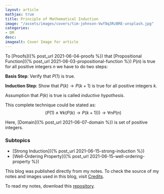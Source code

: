 ```yaml
---
layout: article
mathjax: true
title: Principle of Mathematical Induction
image: "/assets/images/covers/tim-johnson-Vwf8q3RzBRE-unsplash.jpg"
categories:
- DM
desc:   
imagealt: Cover Image for article
---
```


To [Proofs]({% post_url 2021-06-04-proofs %}) that [Propositional Function]({% post_url 2021-06-03-propositional-function %}) $P(n)$ is true for all positive integers $n$ we have to do two steps:
































































































































































































































































































































































































**Basis Step**: Verify that $P(1)$ is true.
































































































































































































































































































































































































**Induction Step**: Show that $P(k) \to P(k+1)$ is true for all positive integers $k$.
































































































































































































































































































































































































Assumption that $P(k)$ is true is called *inductive hypothesis*.

































































































































































































































































































































































































This complete technique could be stated as:
$$(P(1) \wedge \forall k(P(k) \to P(k+1))) \to \forall nP(n)$$
































































































































































































































































































































































































Here, [Domain]({% post_url 2021-06-07-domain %}) is set of positive integers.

### Subtopics
- [Strong Induction]({% post_url 2021-06-15-strong-induction %})
- [Well-Ordering Property]({% post_url 2021-06-15-well-ordering-property %})

This blog was published directly from my notes.
To check the source of my notes and images used in this blog, visit <a href="/credits.html" target="_blank">Credits</a>.

To read my notes, download this <a href="https://github.com/bovem/CS" target="blank">repository</a>.